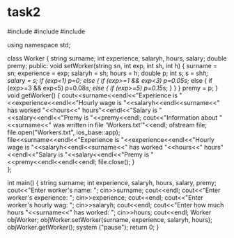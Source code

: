 # task2
#include<iostream>
#include<cstring>
#include<fstream>
 
using namespace std;
 
class Worker
{
      string surname;
      int experience, salaryh, hours, salary;
      double premy;
      public:
             void setWorker(string sn, int exp, int sh, int h)
             {
                  surname = sn;
                  experience = exp;
                  salaryh = sh;
                  hours = h;
                  double p;
                  int s;
                  s = sh*h;
                  salary = s;
                  if (exp<1) p=0;
                  else
                  {
                      if (exp>=1 && exp<3) p=0.05*s;
                      else
                      {
                         if (exp>=3 && exp<5) p=0.08*s;
                         else
                         {
                            if (exp>=5) p=0.15*s;
                         }
                      }
                  }
                  premy = p;
             }
             void getWorker()
             {
                  cout<<surname<<endl<<"Experience is "<<experience<<endl<<"Hourly wage is "<<salaryh<<endl<<surname<<" has worked "<<hours<<" hours"<<endl<<"Salary is "<<salary<<endl<<"Premy is "<<premy<<endl;
                  cout<<"Information about "<<surname<<" was written in file 'Workers.txt'"<<endl;
                  ofstream file;
                  file.open("Workers.txt", ios_base::app);
                  file<<surname<<endl<<"Experience is "<<experience<<endl<<"Hourly wage is "<<salaryh<<endl<<surname<<" has worked "<<hours<<" hours"<<endl<<"Salary is "<<salary<<endl<<"Premy is "<<premy<<endl<<endl<<endl;
                  file.close();
             }               
};
 
int main()
{
    string surname;
    int experience, salaryh, hours, salary, premy;
    cout<<"Enter worker's name: "; cin>>surname; cout<<endl;
    cout<<"Enter worker's experience: "; cin>>experience; cout<<endl;
    cout<<"Enter worker's hourly wag: "; cin>>salaryh; cout<<endl;
    cout<<"Enter how much hours "<<surname<<" has worked: "; cin>>hours; cout<<endl;
    Worker objWorker;
    objWorker.setWorker(surname, experience, salaryh, hours);
    objWorker.getWorker();
    system ("pause");
    return 0;
}
